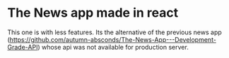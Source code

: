 # The News app made in react
This one is with less features.
Its the alternative of the previous news app (https://github.com/autumn-absconds/The-News-App---Development-Grade-API)  whose api was not available for production server.

